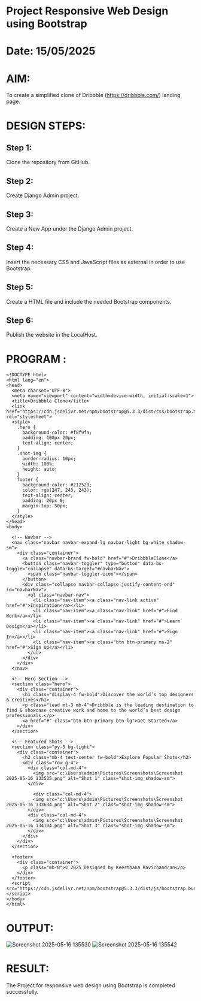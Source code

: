# Project Responsive Web Design using Bootstrap
# Date: 15/05/2025
# AIM:
To create a simplified clone of Dribbble (https://dribbble.com/) landing page.

# DESIGN STEPS:
## Step 1:
Clone the repository from GitHub.

## Step 2:
Create Django Admin project.

## Step 3:
Create a New App under the Django Admin project.

## Step 4:
Insert the necessary CSS and JavaScript files as external in order to use Bootstrap.

## Step 5:
Create a HTML file and include the needed Bootstrap components.

## Step 6:
Publish the website in the LocalHost.

# PROGRAM :
```
<!DOCTYPE html>
<html lang="en">
<head>
  <meta charset="UTF-8">
  <meta name="viewport" content="width=device-width, initial-scale=1">
  <title>Dribbble Clone</title>
  <link href="https://cdn.jsdelivr.net/npm/bootstrap@5.3.3/dist/css/bootstrap.min.css" rel="stylesheet">
  <style>
    .hero {
      background-color: #f8f9fa;
      padding: 100px 20px;
      text-align: center;
    }
    .shot-img {
      border-radius: 10px;
      width: 100%;
      height: auto;
    }
    footer {
      background-color: #212529;
      color: rgb(247, 243, 243);
      text-align: center;
      padding: 20px 0;
      margin-top: 50px;
    }
  </style>
</head>
<body>

  <!-- Navbar -->
  <nav class="navbar navbar-expand-lg navbar-light bg-white shadow-sm">
    <div class="container">
      <a class="navbar-brand fw-bold" href="#">DribbbleClone</a>
      <button class="navbar-toggler" type="button" data-bs-toggle="collapse" data-bs-target="#navbarNav">
        <span class="navbar-toggler-icon"></span>
      </button>
      <div class="collapse navbar-collapse justify-content-end" id="navbarNav">
        <ul class="navbar-nav">
          <li class="nav-item"><a class="nav-link active" href="#">Inspiration</a></li>
          <li class="nav-item"><a class="nav-link" href="#">Find Work</a></li>
          <li class="nav-item"><a class="nav-link" href="#">Learn Design</a></li>
          <li class="nav-item"><a class="nav-link" href="#">Sign In</a></li>
          <li class="nav-item"><a class="btn btn-primary ms-2" href="#">Sign Up</a></li>
        </ul>
      </div>
    </div>
  </nav>

  <!-- Hero Section -->
  <section class="hero">
    <div class="container">
      <h1 class="display-4 fw-bold">Discover the world’s top designers & creatives</h1>
      <p class="lead mt-3 mb-4">Dribbble is the leading destination to find & showcase creative work and home to the world’s best design professionals.</p>
      <a href="#" class="btn btn-primary btn-lg">Get Started</a>
    </div>
  </section>

  <!-- Featured Shots -->
  <section class="py-5 bg-light">
    <div class="container">
      <h2 class="mb-4 text-center fw-bold">Explore Popular Shots</h2>
      <div class="row g-4">
        <div class="col-md-4">
          <img src="c:\Users\admin\Pictures\Screenshots\Screenshot 2025-05-16 133535.png" alt="Shot 1" class="shot-img shadow-sm">
        </div>
        
          <div class="col-md-4">
          <img src="c:\Users\admin\Pictures\Screenshots\Screenshot 2025-05-16 133634.png" alt="Shot 2" class="shot-img shadow-sm">
        </div>
        <div class="col-md-4">
          <img src="c:\Users\admin\Pictures\Screenshots\Screenshot 2025-05-16 134104.png" alt="Shot 3" class="shot-img shadow-sm">
        </div>
      </div>
    </div>
  </section>

  <footer>
    <div class="container">
      <p class="mb-0">© 2025 Designed by Keerthana Ravichandran</p>
    </div>
  </footer>
  <script src="https://cdn.jsdelivr.net/npm/bootstrap@5.3.3/dist/js/bootstrap.bundle.min.js"></script>
</body>
</html>
```
# OUTPUT:
![Screenshot 2025-05-16 135530](https://github.com/user-attachments/assets/5caa7671-270f-4426-aedd-96ab90317268)
![Screenshot 2025-05-16 135542](https://github.com/user-attachments/assets/6eab0200-6e02-481d-9d89-1315125270e2)

# RESULT:
The Project for responsive web design using Bootstrap is completed successfully.
